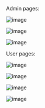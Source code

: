 Admin pages:

![image](https://github.com/user-attachments/assets/b73ea56e-57cd-4ec1-832d-abe49c59f8eb)

![image](https://github.com/user-attachments/assets/7ac6098f-b96a-432e-a039-9faa67f56e65)

![image](https://github.com/user-attachments/assets/7cae741c-ffe3-44ec-ad6b-ef5e362771b2)

User pages:

![image](https://github.com/user-attachments/assets/180532d0-2573-4acd-9c94-8c18d2a72077)

![image](https://github.com/user-attachments/assets/81ac04cc-c242-40eb-8252-9c700c73728d)

![image](https://github.com/user-attachments/assets/bdc86f1a-c8d3-43bf-af71-cf3438d926e7)

![image](https://github.com/user-attachments/assets/21b89449-9c9e-4cb4-8971-3cde081ec0f2)




